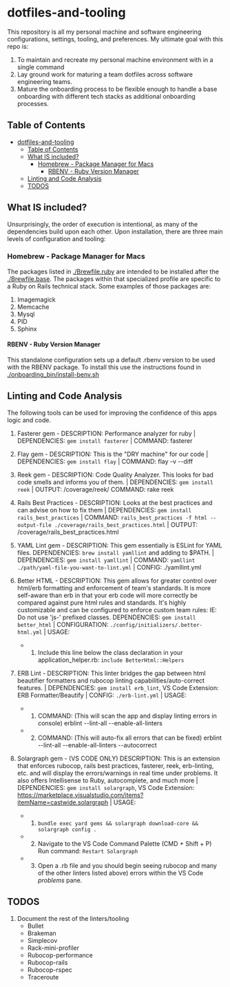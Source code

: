 # dotfiles-and-tooling

This repository is all my personal machine and software engineering
configurations, settings, tooling, and preferences. My ultimate goal with this
repo is:

1. To maintain and recreate my personal machine environment with in a single command
2. Lay ground work for maturing a team dotfiles across software engineering teams.
3. Mature the onboarding process to be flexible enough to handle a base
   onboarding with different tech stacks as additional onboarding processes.

## Table of Contents

- [dotfiles-and-tooling](#dotfiles-and-tooling)
  - [Table of Contents](#table-of-contents)
  - [What IS included?](#what-is-included)
    - [Homebrew - Package Manager for Macs](#homebrew---package-manager-for-macs)
      - [RBENV - Ruby Version Manager](#rbenv---ruby-version-manager)
  - [Linting and Code Analysis](#linting-and-code-analysis)
  - [TODOS](#todos)

## What IS included?

Unsurprisingly, the order of execution is intentional, as many of the
dependencies build upon each other. Upon installation, there are three main
levels of configuration and tooling:

### Homebrew - Package Manager for Macs

The packages listed in [./Brewfile.ruby](./Brewfile.ruby) are intended to be
installed after the [./Brewfile.base](./Brewfile.base). The packages within
that specialized profile are specific to a Ruby on Rails technical stack. Some
examples of those packages are:

1. Imagemagick
2. Memcache
3. Mysql
4. PID
5. Sphinx

#### RBENV - Ruby Version Manager

This standalone configuration sets up a default .rbenv version to be used with the
RBENV package. To install this use the instructions found in [./onboarding_bin/install-benv.sh](./onboarding_bin/install-rbenv.sh)

## Linting and Code Analysis

The following tools can be used for improving the confidence of this apps logic and code.

1. Fasterer gem - DESCRIPTION: Performance analyzer for ruby | DEPENDENCIES:
   `gem install fasterer` | COMMAND: fasterer
2. Flay gem - DESCRIPTION: This is the "DRY machine" for our code |
   DEPENDENCIES: `gem install flay` | COMMAND: flay -v --diff
3. Reek gem - DESCRIPTION: Code Quality Analyzer. This looks for bad code smells
   and informs you of them. | DEPENDENCIES: `gem install reek` |
   OUTPUT: /coverage/reek/ COMMAND: rake reek
4. Rails Best Practices - DESCRIPTION: Looks at the best practices and can
   advise on how to fix them | DEPENDENCIES: `gem install rails_best_practices` | COMMAND: `rails_best_practices -f html --output-file ./coverage/rails_best_practices.html`
   | OUTPUT: /coverage/rails_best_practices.html
5. YAML Lint gem - DESCRIPTION: This gem essentially is ESLint for YAML files.
   DEPENDENCIES: `brew install yamllint` and adding to \$PATH. | DEPENDENCIES:
   `gem install yamllint` | COMMAND: `yamllint ./path/yaml-file-you-want-to-lint.yml` | CONFIG: ./yamllint.yml
6. Better HTML - DESCRIPTION: This gem allows for greater control over
   html/erb formatting and enforcement of team's standards. It is more
   self-aware than erb in that your erb code will more correctly be compared
   against pure html rules and standards. It's highly customizable and can be
   configured to enforce custom team rules: IE: Do not use 'js-' prefixed
   classes. DEPENDENCIES: `gem install better_html` | CONFIGURATION:
   `./config/initializers/.better-html.yml` | USAGE:
   - 1. Include this line below the class declaration in your
        application_helper.rb: `include BetterHtml::Helpers`
7. ERB Lint - DESCRIPTION: This linter bridges the gap between html
   beautifier formatters and rubocop linting capabilities/auto-correct features.
   | DEPENDENCIES: `gem install erb_lint`, VS Code Extension:
   ERB Formatter/Beautify | CONFIG: `./erb-lint.yml` | USAGE:

   - 1. COMMAND: (This will scan the app and display linting errors in console)
        erblint --lint-all --enable-all-linters
   - 2. COMMAND: (This will auto-fix all errors that can be fixed) erblint --lint-all --enable-all-linters --autocorrect

8. Solargraph gem - (VS CODE ONLY) DESCRIPTION: This is an extension that
   enforces rubocop, rails best practices, fasterer, reek, erb-linting, etc. and
   will display the errors/warnings in real time under problems. It also offers
   Intellisense to Ruby, autocomplete, and much more |
   DEPENDENCIES: `gem install solargraph`, VS Code Extension:
   <https://marketplace.visualstudio.com/items?itemName=castwide.solargraph> |
   USAGE:
   - 1. `bundle exec yard gems && solargraph download-core && solargraph config .`
   - 2. Navigate to the VS Code Command Palette (CMD + Shift + P) Run command:
        `Restart Solargraph`
   - 3. Open a .rb file and you should begin seeing rubocop and many of the other linters listed
        above) errors within the VS Code _problems_ pane.

## TODOS

1. Document the rest of the linters/tooling
   - Bullet
   - Brakeman
   - Simplecov
   - Rack-mini-profiler
   - Rubocop-performance
   - Rubocop-rails
   - Rubocop-rspec
   - Traceroute
